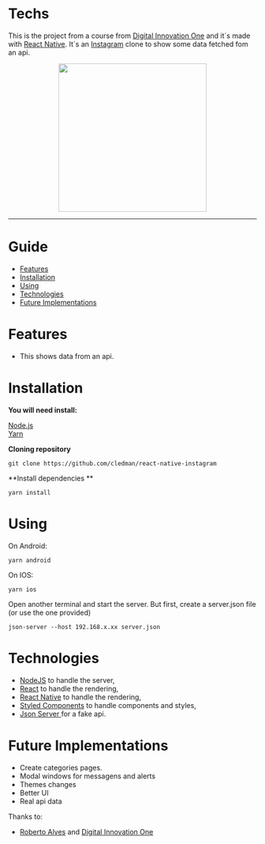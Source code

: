 # Techs

 This is the project from a course from [Digital Innovation One](https://digitalinnovation.one/) and it´s made with [React Native](https://reactnative.dev/). It´s an [Instagram](https://www.instagram.com/) clone to show some data fetched fom an api.


<p align="center">
    <img src=".github/preview.gif" width="300"/>
</p>

---


# Guide

* [Features](#features)
* [Installation](#installation)
* [Using](#using)
* [Technologies](#technologies)
* [Future Implementations](#future-implementations)



# Features

*  This shows data from an api.


# Installation

**You will need install:**

 [Node.js](https://nodejs.org/en/download/) <br />
 [Yarn](https://classic.yarnpkg.com/en/)

**Cloning repository**

```git clone https://github.com/cledman/react-native-instagram```

**Install dependencies **

```yarn install```


# Using

On Android:

```yarn android```

On IOS:

```yarn ios```

Open another terminal and start the server. But first, create a server.json file (or use the one provided)

```json-server --host 192.168.x.xx server.json```

# Technologies

* [NodeJS](https://nodejs.org/en/) to handle the server,
* [React](https://reactjs.org) to handle the rendering,
* [React Native](https://reactnative.dev/) to handle the rendering,
* [Styled Components](https://www.styled-components.com/) to handle components and styles,
* [Json Server ](https://github.com/typicode/json-server) for a fake api.



# Future Implementations

*  Create categories pages.
*  Modal windows for messagens and alerts
*  Themes changes
*  Better UI
*  Real api data

Thanks to:
* [Roberto Alves](https://github.com/robertosousa1/) and  [Digital Innovation One](https://digitalinnovation.one/)
##

